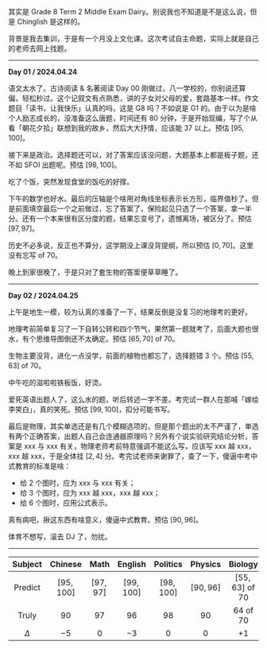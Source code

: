 其实是 Grade 8 Term 2 Middle Exam Dairy。别说我也不知道是不是这么说，但是 Chinglish 是这样的。

背景是我去集训，于是有一个月没上文化课。这次考试自主命题，实际上就是自己的老师去网上找题。

---

$\textbf{Day 01 / 2024.04.24}$

语文太水了。古诗阅读 & 名著阅读 $\text{Day 00}$ 刚做过，八一学校的，你别说还算偏，轻松秒过。这个记叙文有点熟悉，讲的子女对父母的爱，套路基本一样。作文题目「读书，让我快乐」认真的吗，这是 G8 吗？不如说是 G1 的。由于以为是啥个人励志成长的，没准备这么唐题，时间还有 $80$ 分钟，于是开始现编，写了个从看「朝花夕拾」联想到我的故乡，然后大大抒情，应该能 $37$ 以上。预估 $[95,100]$。

接下来是政治。选择题还可以，对了答案应该没问题，大题基本上都是板子题，还不如 SFOI 出题呢。预估 $[98,100]$。

吃了个饭，突然发现食堂的饭吃的好撑。

下午的数学也好水。最后的压轴是个啥用对角线坐标表示长方形，临界值秒了。但是前面填空最后一个之前做过，忘了答案了，保险起见只选了一个答案，拿一半分。还有一个本来很有区分度的题，结果忘变号了，遗憾离场，被区分了。预估 $[97,97]$。

历史不必多说，反正也不算分，这学期没上课没背提纲，所以预估 $[0,70]$。这里没有忘写 $\text{of }70$。

晚上到家很晚了，于是只对了套生物的答案便草草睡了。

---

$\textbf{Day 02 / 2024.04.25}$

上午是地生一模，较为认真的准备了一下，结果反倒是没复习的地理考的更好。

地理考前简单复习了一下自转公转和四个节气，果然第一题就考了，后面大题也很水，有个思维导图倒还不太确定。预估 $[65,70]\text{ of }70$。

生物主要没背，进化一点没学，前面的植物也都忘了，选择题错 $3$ 个。预估 $[55,63]\text{ of }70$。

中午吃的滋啦啦铁板饭，好烫。

爱死英语出题人了，这么水的题，听后转述一字不差。考完试一群人在那喊「嫁给李笑白」，真的笑死。预估 $[99,100]$，扣分可能书写。

最后是物理，其实单选还是有几个模糊选项的，但是那个题出的太不严谨了，单选有两个正确答案，出题人自己会连通器原理吗？另外有个说实验研究结论分析，答案是 xxx 与 xxx 有关，物理老师考前特意强调不能这么写，应该写 xxx 越 xxx，xxx 越 xxx，于是全体挂 $[2,4]$ 分。考完试老师来谢罪了，查了一下，傻逼中考中式教育的标准是啥：

- 给 $2$ 个图时，应为 xxx 与 xxx 有关；
- 给 $3$ 个图时，应为 xxx 越 xxx，xxx 越 xxx；
- 给 $6$ 个图时，应用公式表示。

真有病吧，揪这东西有啥意义，傻逼中式教育。预估 $[90,96]$。

体育不想写，滚去 DJ 了，勿扰。

---

| $\text{Subject}$ | $\text{Chinese}$ | $\text{Math}$ | $\text{English}$ | $\text{Politics}$ | $\text{Physics}$ | $\text{Biology}$ | $\text{Geography}$ | $\text{History}$ |
| :----------: | :----------: | :----------: | :----------: | :----------: | :----------: | :----------: | :----------: | :----------: |
| $\text{Predict}$ | $[95,100]$ | $[97,97]$ | $[99,100]$ | $[98,100]$ | $[90,96]$ | $[55,63]\text{ of }70$ | $[65,70]\text{ of }70$ | $[0,70]$ |
| $\text{Truly}$ | $90$ | $97$ | $96$ | $98$ | $90$ | $64\text{ of }70$ | $59\text{ of }70$ | $88$ |
| $\Delta$ | $-5$ | $0$ | $-3$ | $0$ | $0$ | $+1$ | $-6$ | $+18$ |